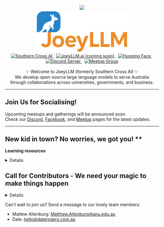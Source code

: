 <!-- title pic -->
<div align="center">
  <img src="https://github.com/southern-cross-ai/.github/blob/main/profile/pics/title_pic.png"
       style="width: 300px; height: auto;">
</div>
<!-- title pic -->

<!-- title pic -->
<div align="center">
  <img src="https://github.com/joeyllm/.github/blob/main/profile/pics/title_pic.png"
       alt="JoeyLLM"
       style="width: 300px; max-width: 100%; height: auto;">
</div>
<!-- title pic -->

<!-- badges -->
<div align="center">
  <!-- Current site -->
  <a href="https://southerncross.ai" alt="Southern Cross AI">
    <img alt="Southern Cross AI" src="https://img.shields.io/website?url=https%3A%2F%2Fsoutherncross.ai&up_message=Website&up_color=gray&style=flat&label=%E2%9C%B8%20Southern%20Cross%20AI&labelColor=purple&color=gray"/>
  </a>
  &nbsp;
  <!-- Coming soon -->
  <a href="https://joeyllm.ai" alt="JoeyLLM.ai (coming soon)">
    <img alt="JoeyLLM.ai (coming soon)" src="https://img.shields.io/badge/joeyllm.ai-coming%20soon-orange?style=flat&label=JoeyLLM.ai&labelColor=black&color=orange"/>
  </a>
  &nbsp;
  <a href="https://huggingface.co/SouthernCrossAI" alt="Hugging Face">
    <img alt="Hugging Face" src="https://img.shields.io/website?url=https%3A%2F%2Fhuggingface.co%2FSouthernCrossAI&up_message=Models%20%26%20Datasets&up_color=gray&style=flat&logo=huggingface&logoColor=white&label=Hugging%20Face&labelColor=yellow&color=gray"/>
  </a>
  &nbsp;
  <a href="https://discord.gg/nvVkJShz6K" alt="Discord Server">
    <img alt="Discord Server" src="https://img.shields.io/discord/1211168857746833408?style=flat&logo=Discord&logoColor=white&label=Discord%20Server&labelColor=blue&color=gray"/>
  </a>
  &nbsp;
  <a href="https://www.meetup.com/nlp-aiwizardsofoz/" alt="Meetup Group">
    <img alt="Meetup Group" src="https://img.shields.io/website?url=https%3A%2F%2Fwww.meetup.com%2Fnlp-aiwizardsofoz%2F&up_message=Events&up_color=gray&style=flat&logo=meetup&label=Meetup%20Group&labelColor=red&color=gray"/>
  </a>
</div>
<!-- badges -->

<br>

<!-- bio -->
<div align="center">
  ✨ Welcome to JoeyLLM (formerly Southern Cross AI) ✨ <br>
  We develop open-source large language models to serve Australia <br>
  through collaborations across universities, governments, and business.
</div>
<!-- bio -->

------

## Join Us for Socialising!

Upcoming meetups and gatherings will be announced soon.  
Check our [Discord](https://discord.gg/hcAUDRMNry), [Facebook](https://www.facebook.com/), and [Meetup](https://www.meetup.com/nlp-aiwizardsofoz/) pages for the latest updates.  

------

</details>

## New kid in town? No worries, we got you! **
**Learning resources**
<details>
  
### Onboard LLMs
- 🏃‍♀️ Speed run some basic knowledge
  - Play and visualise LLMs with [LLM Visualization](https://bbycroft.net/llm) created by [Brendan Bycroft](https://bbycroft.net).
  - Enjoy transformer videos made by [3Blue1Brown](https://www.youtube.com/@3blue1brown):
    - [But what is a GPT? Visual intro to transformers | Chapter 5, Deep Learning](https://youtu.be/wjZofJX0v4M?si=po4M6fKWN9FfGRiP)
    - [Attention in transformers, visually explained | Chapter 6, Deep Learning](https://youtu.be/eMlx5fFNoYc?si=K7l4Ur39Shrpjc0u)
  - Read these awesome articles from real human intelligence 📜
    - [LLM Basics: Embedding Spaces - Transformer Token Vectors Are Not Points in Space](https://www.lesswrong.com/posts/pHPmMGEMYefk9jLeh/llm-basics-embedding-spaces-transformer-token-vectors-are) from [Nicky Pochinkov](https://nicky.pro/).
    - [A Gentle Introduction to Positional Encoding in Transformer Models, Part 1](https://machinelearningmastery.com/a-gentle-introduction-to-positional-encoding-in-transformer-models-part-1/) from [Jason Brownlee](https://machinelearningmastery.com/about/).
   
- 🛠️ Build one from scratch
  - Follow one of tutorial videos from [Andrej Karpathy](https://karpathy.ai) (former OpenAI research scientist):
    - [Let's reproduce GPT-2 (124M)](https://youtu.be/l8pRSuU81PU?si=kG4f73h7uLp9_qnf)
    - [Let's build the GPT Tokenizer](https://youtu.be/zduSFxRajkE?si=NiH9GXkjqrlsFYSw)
    - [Let's build GPT: from scratch, in code, spelled out.](https://youtu.be/kCc8FmEb1nY?si=6TLrOibEbIY9iorF)

- 📜 Read some simple yet functional repos
  - [minGPT](https://github.com/karpathy/minGPT): A small, clean, interpretable and educational GPT re-implementated in PyTorch.
  - [nanoGPT](https://github.com/karpathy/nanoGPT): The simplest, fastest repository for training/finetuning medium-sized GPTs. A rewrite of [minGPT](https://github.com/karpathy/minGPT).
  - [build-nanogpt](https://github.com/karpathy/build-nanogpt): Walk through step-by-step and clean GitHub commits to slowly build a [nanoGPT](https://github.com/karpathy/nanoGPT).
  - [nano-llama31](https://github.com/karpathy/nano-llama31): A minimal, dependency-free implementation of the Llama 3.1 architecture.

### LLM Battleground
- ⚔️ Compare performance of the latest LLMs
  - [LLM Leaderboard](https://www.vellum.ai/llm-leaderboard) from [vellum](https://www.vellum.ai)
  - [Independent analysis of AI models and API providers](https://artificialanalysis.ai) from [Artifical Analysis](https://artificialanalysis.ai) 
  - [The LLM Index](https://sapling.ai/llm/index) from [Sapling](https://sapling.ai)
  - [open-llm-leaderboard](https://huggingface.co/spaces/open-llm-leaderboard/open_llm_leaderboard) from [Open LLM Leaderboard](https://huggingface.co/open-llm-leaderboard)
  - [The Big Benchmarks Collection](https://huggingface.co/collections/open-llm-leaderboard/the-big-benchmarks-collection-64faca6335a7fc7d4ffe974a) from [Open LLM Leaderboard](https://huggingface.co/open-llm-leaderboard)

### LLM Playground
- 🎮 Good visualisation is all you need
  - [WizMap](https://poloclub.github.io/wizmap/) from [Polo Club of Data Science @ Georgia Tech](https://poloclub.github.io/) for visualising large-scale token embeddings.
  - [Dodrio](https://poloclub.github.io/dodrio/) from [Polo Club of Data Science @ Georgia Tech](https://poloclub.github.io/) for attention head summarization and semantic and syntactic knowledge contexts from transformer models.

### Misc
- 📦 Interesting topics and other stuffs
  - [ChatGPT: 30 Year History | How AI Learned to Talk](https://youtu.be/OFS90-FX6pg?si=5yf0OhqKnRaeO2js) from [Art of the Problem](https://www.youtube.com/@ArtOfTheProblem) on YouTube.
  - [The moment we stopped understanding AI [AlexNet]](https://youtu.be/UZDiGooFs54?si=g3HnvENUDFNW47NE) from [Welch Lab](https://www.youtube.com/@WelchLabsVideo) on YouTube.
  - [CNN Explainer](https://poloclub.github.io/cnn-explainer/) from [Polo Club of Data Science @ Georgia Tech](https://poloclub.github.io/) for helping non-experts learn about Convolutional Neural Networks (CNNs).
  - [NeuroCartography](https://poloclub.github.io/neuro-cartography/) and [Summit](https://fredhohman.com/summit/) from [Polo Club of Data Science @ Georgia Tech](https://poloclub.github.io/) for visualising image embeddings from ImageNet.

</details>

## Call for Contributors - We need your magic to make things happen
<details>

- Data Source Contributor 🕵️‍♀️
  - Identify and provide access to Australia-related data sources.
  - Collaborate with other contributors to ensure data quality and relevance.
- Data Collecting, Crawling and Scraping 👩‍🌾
  - Develop scripts and tools to collect data from various sources.
  - (Optional) Have experience with web scraping tools (e.g., BeautifulSoup, Scrapy).
- Data Cleaning 👩‍⚕️
  - Clean and preprocess datasets to ensure they are ready for analysis and modeling.
  - (Optional) Have experience with data manipulation libraries (e.g., Pandas, NumPy).
- Model Building, Training and Tuning 👩‍💻
  - Develop and train LLMs to solve with our datasets.
  - Have experience with machine learning frameworks (e.g., TensorFlow, PyTorch).
- GitHub Organising 👩‍🔧
  -	Manage the GitHub repository by organizing files, documentation, and issues.
  -	(Optional) Have proficiency in using Git and GitHub.
- Hugging Face Organising 👩‍🏭
  -	Manage and organize model versions and datasets.
  -	Ensure proper documentation and metadata for each model and dataset.
- Social Media Organising 👩‍💼
  -	Promote the project and its updates on social media platforms (e.g., Discord, Meetup).
  -	Engage with the community to increase project visibility and collaboration.
 
</details>

Can't wait to join us? Send a message to our lovely team members:
- Mattew Altenburg: Matthew.Altenburg@anu.edu.au
- Dale: hello@dalerogers.com.au
